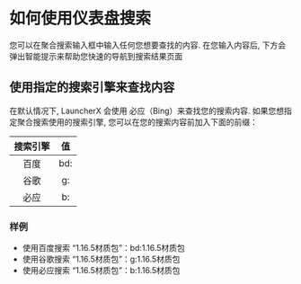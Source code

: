 # 如何使用仪表盘搜索

您可以在聚合搜索输入框中输入任何您想要查找的内容. 在您输入内容后, 下方会弹出智能提示来帮助您快速的导航到搜索结果页面

## 使用指定的搜索引擎来查找内容
在默认情况下, LauncherX 会使用 必应（Bing）来查找您的搜索内容. 
如果您想指定聚合搜索使用的搜索引擎, 您可以在您的搜索内容前加入下面的前缀：

| 搜索引擎 |  值  |
|:----:|:---:|
|  百度  | bd: |
|  谷歌  | g:  |
|  必应  | b:  |

### 样例

+ 使用百度搜索 “1.16.5材质包”：bd:1.16.5材质包
+ 使用谷歌搜索 “1.16.5材质包”：g:1.16.5材质包
+ 使用必应搜索 “1.16.5材质包”：b:1.16.5材质包
